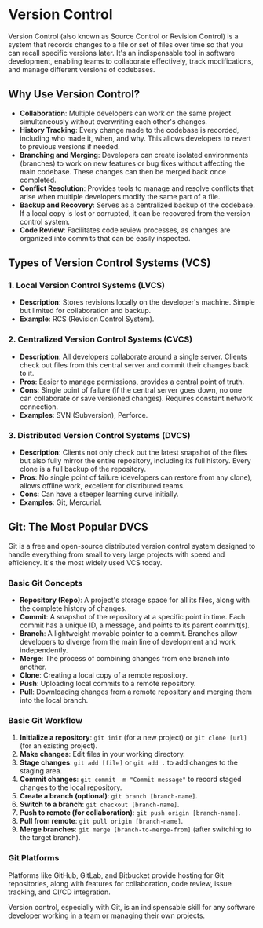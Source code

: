 # Version Control

Version Control (also known as Source Control or Revision Control) is a system that records changes to a file or set of files over time so that you can recall specific versions later. It's an indispensable tool in software development, enabling teams to collaborate effectively, track modifications, and manage different versions of codebases.

## Why Use Version Control?

*   **Collaboration**: Multiple developers can work on the same project simultaneously without overwriting each other's changes.
*   **History Tracking**: Every change made to the codebase is recorded, including who made it, when, and why. This allows developers to revert to previous versions if needed.
*   **Branching and Merging**: Developers can create isolated environments (branches) to work on new features or bug fixes without affecting the main codebase. These changes can then be merged back once completed.
*   **Conflict Resolution**: Provides tools to manage and resolve conflicts that arise when multiple developers modify the same part of a file.
*   **Backup and Recovery**: Serves as a centralized backup of the codebase. If a local copy is lost or corrupted, it can be recovered from the version control system.
*   **Code Review**: Facilitates code review processes, as changes are organized into commits that can be easily inspected.

## Types of Version Control Systems (VCS)

### 1. Local Version Control Systems (LVCS)

*   **Description**: Stores revisions locally on the developer's machine. Simple but limited for collaboration and backup.
*   **Example**: RCS (Revision Control System).

### 2. Centralized Version Control Systems (CVCS)

*   **Description**: All developers collaborate around a single server. Clients check out files from this central server and commit their changes back to it.
*   **Pros**: Easier to manage permissions, provides a central point of truth.
*   **Cons**: Single point of failure (if the central server goes down, no one can collaborate or save versioned changes). Requires constant network connection.
*   **Examples**: SVN (Subversion), Perforce.

### 3. Distributed Version Control Systems (DVCS)

*   **Description**: Clients not only check out the latest snapshot of the files but also fully mirror the entire repository, including its full history. Every clone is a full backup of the repository.
*   **Pros**: No single point of failure (developers can restore from any clone), allows offline work, excellent for distributed teams.
*   **Cons**: Can have a steeper learning curve initially.
*   **Examples**: Git, Mercurial.

## Git: The Most Popular DVCS

Git is a free and open-source distributed version control system designed to handle everything from small to very large projects with speed and efficiency. It's the most widely used VCS today.

### Basic Git Concepts

*   **Repository (Repo)**: A project's storage space for all its files, along with the complete history of changes.
*   **Commit**: A snapshot of the repository at a specific point in time. Each commit has a unique ID, a message, and points to its parent commit(s).
*   **Branch**: A lightweight movable pointer to a commit. Branches allow developers to diverge from the main line of development and work independently.
*   **Merge**: The process of combining changes from one branch into another.
*   **Clone**: Creating a local copy of a remote repository.
*   **Push**: Uploading local commits to a remote repository.
*   **Pull**: Downloading changes from a remote repository and merging them into the local branch.

### Basic Git Workflow

1.  **Initialize a repository**: `git init` (for a new project) or `git clone [url]` (for an existing project).
2.  **Make changes**: Edit files in your working directory.
3.  **Stage changes**: `git add [file]` or `git add .` to add changes to the staging area.
4.  **Commit changes**: `git commit -m "Commit message"` to record staged changes to the local repository.
5.  **Create a branch (optional)**: `git branch [branch-name]`.
6.  **Switch to a branch**: `git checkout [branch-name]`.
7.  **Push to remote (for collaboration)**: `git push origin [branch-name]`.
8.  **Pull from remote**: `git pull origin [branch-name]`.
9.  **Merge branches**: `git merge [branch-to-merge-from]` (after switching to the target branch).

### Git Platforms

Platforms like GitHub, GitLab, and Bitbucket provide hosting for Git repositories, along with features for collaboration, code review, issue tracking, and CI/CD integration.

Version control, especially with Git, is an indispensable skill for any software developer working in a team or managing their own projects.

